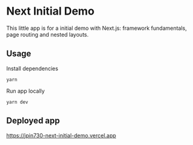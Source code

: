 # Next Initial Demo

This little app is for a initial demo with Next.js: framework fundamentals, page routing and nested layouts.

## Usage

Install dependencies

```
yarn
```

Run app locally

```
yarn dev
```

## Deployed app

https://jpin730-next-initial-demo.vercel.app
